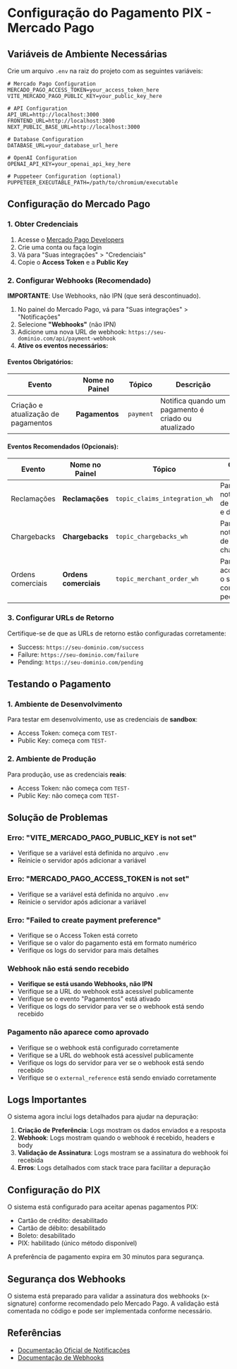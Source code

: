 # Configuração do Pagamento PIX - Mercado Pago

## Variáveis de Ambiente Necessárias

Crie um arquivo `.env` na raiz do projeto com as seguintes variáveis:

```env
# Mercado Pago Configuration
MERCADO_PAGO_ACCESS_TOKEN=your_access_token_here
VITE_MERCADO_PAGO_PUBLIC_KEY=your_public_key_here

# API Configuration
API_URL=http://localhost:3000
FRONTEND_URL=http://localhost:3000
NEXT_PUBLIC_BASE_URL=http://localhost:3000

# Database Configuration
DATABASE_URL=your_database_url_here

# OpenAI Configuration
OPENAI_API_KEY=your_openai_api_key_here

# Puppeteer Configuration (optional)
PUPPETEER_EXECUTABLE_PATH=/path/to/chromium/executable
```

## Configuração do Mercado Pago

### 1. Obter Credenciais
1. Acesse o [Mercado Pago Developers](https://www.mercadopago.com.br/developers)
2. Crie uma conta ou faça login
3. Vá para "Suas integrações" > "Credenciais"
4. Copie o **Access Token** e a **Public Key**

### 2. Configurar Webhooks (Recomendado)
**IMPORTANTE**: Use Webhooks, não IPN (que será descontinuado).

1. No painel do Mercado Pago, vá para "Suas integrações" > "Notificações"
2. Selecione **"Webhooks"** (não IPN)
3. Adicione uma nova URL de webhook: `https://seu-dominio.com/api/payment-webhook`
4. **Ative os eventos necessários:**

#### Eventos Obrigatórios:
| Evento | Nome no Painel | Tópico | Descrição |
|--------|----------------|--------|-----------|
| Criação e atualização de pagamentos | **Pagamentos** | `payment` | Notifica quando um pagamento é criado ou atualizado |

#### Eventos Recomendados (Opcionais):
| Evento | Nome no Painel | Tópico | Quando Usar |
|--------|----------------|--------|-------------|
| Reclamações | **Reclamações** | `topic_claims_integration_wh` | Para receber notificações de estornos e disputas |
| Chargebacks | **Chargebacks** | `topic_chargebacks_wh` | Para notificações de chargebacks |
| Ordens comerciais | **Ordens comerciais** | `topic_merchant_order_wh` | Para acompanhar o status completo do pedido |

### 3. Configurar URLs de Retorno
Certifique-se de que as URLs de retorno estão configuradas corretamente:
- Success: `https://seu-dominio.com/success`
- Failure: `https://seu-dominio.com/failure`
- Pending: `https://seu-dominio.com/pending`

## Testando o Pagamento

### 1. Ambiente de Desenvolvimento
Para testar em desenvolvimento, use as credenciais de **sandbox**:
- Access Token: começa com `TEST-`
- Public Key: começa com `TEST-`

### 2. Ambiente de Produção
Para produção, use as credenciais **reais**:
- Access Token: não começa com `TEST-`
- Public Key: não começa com `TEST-`

## Solução de Problemas

### Erro: "VITE_MERCADO_PAGO_PUBLIC_KEY is not set"
- Verifique se a variável está definida no arquivo `.env`
- Reinicie o servidor após adicionar a variável

### Erro: "MERCADO_PAGO_ACCESS_TOKEN is not set"
- Verifique se a variável está definida no arquivo `.env`
- Reinicie o servidor após adicionar a variável

### Erro: "Failed to create payment preference"
- Verifique se o Access Token está correto
- Verifique se o valor do pagamento está em formato numérico
- Verifique os logs do servidor para mais detalhes

### Webhook não está sendo recebido
- **Verifique se está usando Webhooks, não IPN**
- Verifique se a URL do webhook está acessível publicamente
- Verifique se o evento "Pagamentos" está ativado
- Verifique os logs do servidor para ver se o webhook está sendo recebido

### Pagamento não aparece como aprovado
- Verifique se o webhook está configurado corretamente
- Verifique se a URL do webhook está acessível publicamente
- Verifique os logs do servidor para ver se o webhook está sendo recebido
- Verifique se o `external_reference` está sendo enviado corretamente

## Logs Importantes

O sistema agora inclui logs detalhados para ajudar na depuração:

1. **Criação de Preferência**: Logs mostram os dados enviados e a resposta
2. **Webhook**: Logs mostram quando o webhook é recebido, headers e body
3. **Validação de Assinatura**: Logs mostram se a assinatura do webhook foi recebida
4. **Erros**: Logs detalhados com stack trace para facilitar a depuração

## Configuração do PIX

O sistema está configurado para aceitar apenas pagamentos PIX:
- Cartão de crédito: desabilitado
- Cartão de débito: desabilitado
- Boleto: desabilitado
- PIX: habilitado (único método disponível)

A preferência de pagamento expira em 30 minutos para segurança.

## Segurança dos Webhooks

O sistema está preparado para validar a assinatura dos webhooks (x-signature) conforme recomendado pelo Mercado Pago. A validação está comentada no código e pode ser implementada conforme necessário.

## Referências

- [Documentação Oficial de Notificações](https://www.mercadopago.com.br/developers/pt/docs/your-integrations/notifications)
- [Documentação de Webhooks](https://www.mercadopago.com.br/developers/pt/docs/your-integrations/notifications/webhooks) 